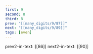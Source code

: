 ```yaml
---
first: 9
second: 8
third: 8
prev: "[[many_digits/9/87]]"
next: "[[many_digits/9/89]]"
tags: [even]
---
```

prev2-in-text: [[86]]
next2-in-text: [[90]]
